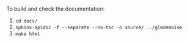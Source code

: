 To build and check the documentation:

1. `cd docs/`
2. `sphinx-apidoc -f --separate --no-toc -o source/ ../glmdenoise`
3. `make html`